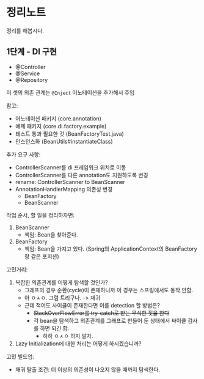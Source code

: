 # 정리노트

정리를 해봅시다.  

## 1단계 - DI 구현

- @Controller
- @Service
- @Repository

이 셋의 의존 관계는 `@Inject` 어노테이션을 추가해서 주입    

참고:  
- 어노테이션 패키지 (core.annotation)
- 예제 패키지 (core.di.factory.example)
- 테스트 통과 필요한 것 (BeanFactoryTest.java)
- 인스턴스화 (BeanUtils#instantiateClass)

추가 요구 사항:  

- ControllerScanner를 di 프레임워크 위치로 이동
- ControllerScanner를 다른 annotation도 지원하도록 변경
- rename: ControllerScanner to BeanScanner
- AnnotationHandlerMapping 의존성 변경
    - BeanFactory
    - BeanScanner
    
작업 순서, 할 일을 정리하자면:

1. BeanScanner
    - 책임: Bean을 찾아준다.  
2. BeanFactory
    - 책임: Bean을 가지고 있다. (Spring의 ApplicationContext의 BeanFactory랑 같은 포지션)

고민거리:

1. 복잡한 의존관계를 어떻게 탐색할 것인가?  
    - 그래프의 경우 순환(cycle)이 존재하니까 이 경우는 스프링에서도 동작 안함.  
    - 아 ㅇㅅㅇ. 그럼 트리구나. -> 재귀  
    - 근데 적어도 사이클이 존재한다면 이를 detection 할 방법은?  
        - ~~StackOverFlowError를 try-catch로 받는 무식한 짓을 한다~~
        - 각 bean을 탐색하고 의존관계를 그래프로 만들어 둔 상태에서 싸이클 검사를 하면 되긴 함.  
            - 하하 ㅇㅅㅇ 하지 말자.  
2. Lazy Initialization에 대한 처리는 어떻게 하시겠습니까?  

고민 빌드업:

- 재귀 탈출 조건: 더 이상의 의존성이 나오지 않을 때까지 탐색한다.  